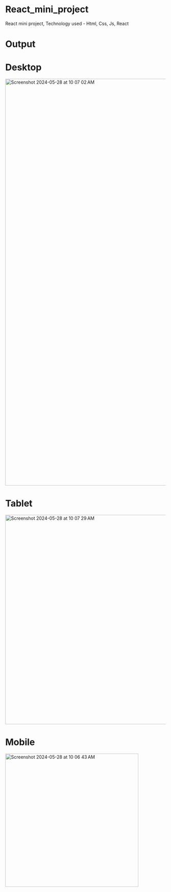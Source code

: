 # React_mini_project

React mini project, Technology used - Html, Css, Js, React

# Output

# Desktop
<img width="1276" alt="Screenshot 2024-05-28 at 10 07 02 AM" src="https://github.com/prakash-jbb/React_mini_project/assets/125156514/4c8891ce-e7fe-40b7-a716-119337552f75">


# Tablet
<img width="657" alt="Screenshot 2024-05-28 at 10 07 29 AM" src="https://github.com/prakash-jbb/React_mini_project/assets/125156514/99b41847-3057-4f50-a4cf-494a1a363f5f">

# Mobile
<img width="418" alt="Screenshot 2024-05-28 at 10 06 43 AM" src="https://github.com/prakash-jbb/React_mini_project/assets/125156514/333ccfaa-ea7f-4100-9fff-b1d826f56d33">

